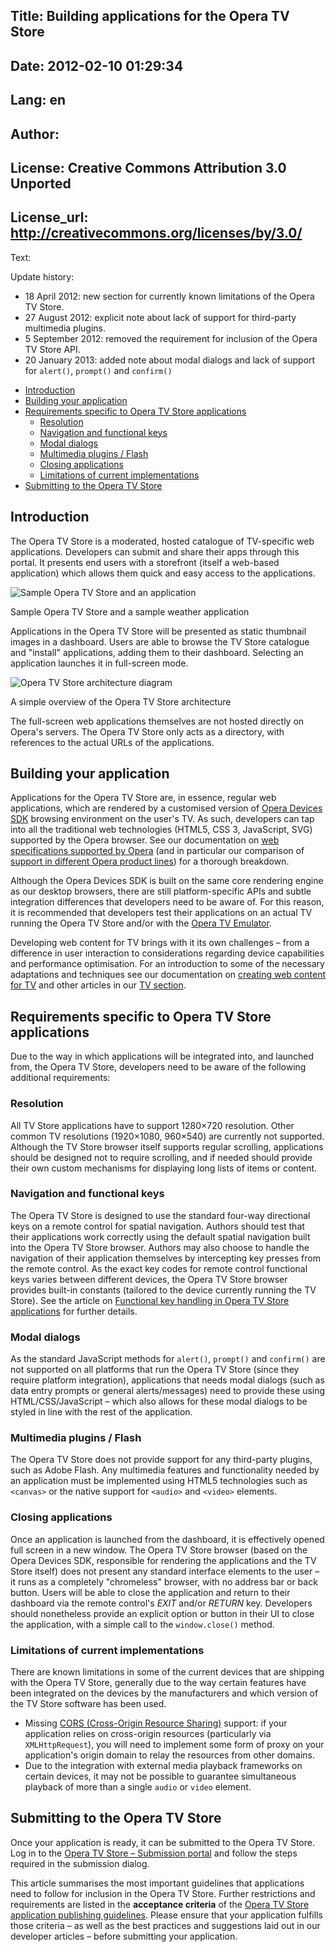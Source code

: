 Title: Building applications for the Opera TV Store
----
Date: 2012-02-10 01:29:34
----
Lang: en
----
Author: 
----
License: Creative Commons Attribution 3.0 Unported
----
License_url: http://creativecommons.org/licenses/by/3.0/
----
Text:

<div class="note">
<p>Update history:</p>
<ul>
<li>18 April 2012: new section for currently known limitations of the Opera TV Store.</li>
<li>27 August 2012: explicit note about lack of support for third-party multimedia plugins.</li>
<li>5 September 2012: removed the requirement for inclusion of the Opera TV Store API.</li>
<li>20 January 2013: added note about modal dialogs and lack of support for <code>alert()</code>, <code>prompt()</code> and <code>confirm()</code></li>
</ul>
</div>

<ul class="toc">
<li><a href="#introduction">Introduction</a></li>
<li><a href="#building">Building your application</a></li>
<li><a href="#requirements">Requirements specific to Opera TV Store applications</a>
<ul>
<li><a href="#requirements-resolution">Resolution</a></li>
<li><a href="#requirements-navigation">Navigation and functional keys</a></li>
<li><a href="#requirements-modal-dialogs">Modal dialogs</a></li>
<li><a href="#requirements-plugin-flash">Multimedia plugins / Flash</a></li>
<li><a href="#requirements-closing">Closing applications</a></li>
<li><a href="#requirements-limitations">Limitations of current implementations</a></li>
</ul></li>
<li><a href="#submitting">Submitting to the Opera TV Store</a></li>
</ul>

<h2 id="introduction">Introduction</h2>

<p>The Opera TV Store is a moderated, hosted catalogue of TV-specific web applications. Developers can submit and share their apps through this portal. It presents end users with a storefront (itself a web-based application) which allows them quick and easy access to the applications.</p>

<div>
  <img src="http://forum-test.oslo.osa/kirby/content/articles/629-building-applications-for-the-opera-tv-store/sample-views.png" alt="Sample Opera TV Store and an application" />
  <p class="caption">Sample Opera TV Store and a sample weather application</p>
</div>

<p>Applications in the Opera TV Store will be presented as static thumbnail images in a dashboard. Users are able to browse the TV Store catalogue and &quot;install&quot; applications, adding them to their dashboard. Selecting an application launches it in full-screen mode.</p>

<div>
  <img src="http://forum-test.oslo.osa/kirby/content/articles/629-building-applications-for-the-opera-tv-store/architecture.png" alt="Opera TV Store architecture diagram" />
  <p class="caption">A simple overview of the Opera TV Store architecture</p>
</div>

<p>The full-screen web applications themselves are not hosted directly on Opera&#39;s servers. The Opera TV Store only acts as a directory, with references to the actual URLs of the applications.</p>

<h2 id="building">Building your application</h2>

<p>Applications for the Opera TV Store are, in essence, regular web applications, which are rendered by a customised version of <a href="http://www.opera.com/business/devices/">Opera Devices SDK</a> browsing environment on the user&#39;s TV. As such, developers can tap into all the traditional web technologies (HTML5, CSS 3, JavaScript, SVG) supported by the Opera browser. See our documentation on <a href="http://www.opera.com/docs/specs/">web specifications supported by Opera</a> (and in particular our comparison of <a href="http://www.opera.com/docs/specs/productspecs/">support in different Opera product lines</a>) for a thorough breakdown.</p>

<p>Although the Opera Devices SDK is built on the same core rendering engine as our desktop browsers, there are still platform-specific APIs and subtle integration differences that developers need to be aware of. For this reason, it is recommended that developers test their applications on an actual TV running the Opera TV Store and/or with the <a href="http://www.opera.com/developer/tools/">Opera TV Emulator</a>.</p>

<p>Developing web content for TV brings with it its own challenges – from a difference in user interaction to considerations regarding device capabilities and performance optimisation. For an introduction to some of the necessary adaptations and techniques see our documentation on <a href="http://dev.opera.com/articles/view/creating-web-content-for-tv/">creating web content for TV</a> and other articles in our <a href="http://dev.opera.com/tv/">TV section</a>.</p>

<h2 id="requirements">Requirements specific to Opera TV Store applications</h2>

<p>Due to the way in which applications will be integrated into, and launched from, the Opera TV Store, developers need to be aware of the following additional requirements:</p>

<h3 id="requirements-resolution">Resolution</h3>
<p>All TV Store applications have to support 1280×720 resolution. Other common TV resolutions (1920×1080, 960×540) are currently not supported. Although the TV Store browser itself supports regular scrolling, applications should be designed not to require scrolling, and if needed should provide their own custom mechanisms for displaying long lists of items or content.</p>

<h3 id="requirements-navigation">Navigation and functional keys</h3>
<p>The Opera TV Store is designed to use the standard four-way directional keys on a remote control for spatial navigation. Authors should test that their applications work correctly using the default spatial navigation built into the Opera TV Store browser. Authors may also choose to handle the navigation of their application themselves by intercepting key presses from the remote control. As the exact key codes for remote control functional keys varies between different devices, the Opera TV Store browser provides built-in constants (tailored to the device currently running the TV Store). See the article on <a href="http://dev.opera.com/articles/view/functional-key-handling-in-opera-tv-store-applications/">Functional key handling in Opera TV Store applications</a> for further details.</p>

<h3 id="requirements-modal-dialogs">Modal dialogs</h3>
<p>As the standard JavaScript methods for <code>alert()</code>, <code>prompt()</code> and <code>confirm()</code> are not supported on all platforms that run the Opera TV Store (since they require platform integration), applications that needs modal dialogs (such as data entry prompts or general alerts/messages) need to provide these using HTML/CSS/JavaScript – which also allows for these modal dialogs to be styled in line with the rest of the application.

<h3 id="requirements-plugin-flash">Multimedia plugins / Flash</h3>
<p>The Opera TV Store does not provide support for any third-party plugins, such as Adobe Flash. Any multimedia features and functionality needed by an application must be implemented using HTML5 technologies such as <code>&lt;canvas&gt;</code> or the native support for <code>&lt;audio&gt;</code> and <code>&lt;video&gt;</code> elements.</p>

<h3 id="requirements-closing">Closing applications</h3>
<p>Once an application is launched from the dashboard, it is effectively opened full screen in a new window. The Opera TV Store browser (based on the Opera Devices SDK, responsible for rendering the applications and the TV Store itself) does not present any standard interface elements to the user – it runs as a completely &quot;chromeless&quot; browser, with no address bar or back button. Users will be able to close the application and return to their dashboard via the remote control&#39;s <em>EXIT</em> and/or <em>RETURN</em> key. Developers should nonetheless provide an explicit option or button in their UI to close the application, with a simple call to the <code>window.close()</code> method.</p>

<h3 id="requirements-limitations">Limitations of current implementations</h3>

<p>There are known limitations in some of the current devices that are shipping with the Opera TV Store, generally due to the way certain features have been integrated on the devices by the manufacturers and which version of the TV Store software has been used.</p>
<ul>
<li>Missing <a href="http://dev.opera.com/articles/view/dom-access-control-using-cross-origin-resource-sharing/">CORS (Cross-Origin Resource Sharing)</a> support: if your application relies on cross-origin resources (particularly via <code>XMLHttpRequest</code>), you will need to implement some form of proxy on your application&#39;s origin domain to relay the resources from other domains.</li>
<li>Due to the integration with external media playback frameworks on certain devices, it may not be possible to guarantee simultaneous playback of more than a single <code>audio</code> or <code>video</code> element.</li>
</ul>

<h2 id="submitting">Submitting to the Opera TV Store</h2>

<p>Once your application is ready, it can be submitted to the Opera TV Store. Log in to the <a href="http://publish.tvstore.opera.com/">Opera TV Store – Submission portal</a> and follow the steps required in the submission dialog.</p>
<p class="note">This article summarises the most important guidelines that applications need to follow for inclusion in the Opera TV Store. Further restrictions and requirements are listed in the <strong>acceptance criteria</strong> of the <a href="https://publish.tvstore.opera.com/guidelines/">Opera TV Store application publishing guidelines</a>. Please ensure that your application fulfills those criteria – as well as the best practices and suggestions laid out in our developer articles – before submitting your application.</p></p>
